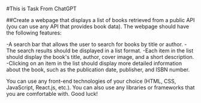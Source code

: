 #This is Task From ChatGPT

##Create a webpage that displays a list of books retrieved from a public API (you can use any API that provides book data). The webpage should have the following features:

-A search bar that allows the user to search for books by title or author.
-The search results should be displayed in a list format.
-Each item in the list should display the book's title, author, cover image, and a short description.
-Clicking on an item in the list should display more detailed information about the book, such as the publication date, publisher, and ISBN number.

You can use any front-end technologies of your choice (HTML, CSS, JavaScript, React.js, etc.). You can also use any libraries or frameworks that you are comfortable with. Good luck!